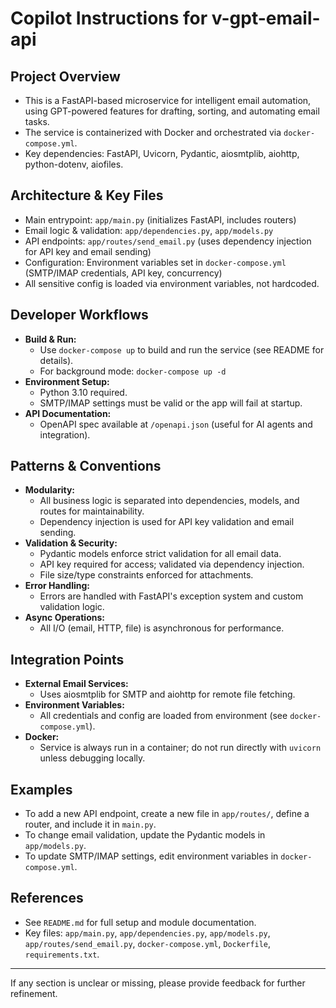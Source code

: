 # Copilot Instructions for v-gpt-email-api

## Project Overview
- This is a FastAPI-based microservice for intelligent email automation, using GPT-powered features for drafting, sorting, and automating email tasks.
- The service is containerized with Docker and orchestrated via `docker-compose.yml`.
- Key dependencies: FastAPI, Uvicorn, Pydantic, aiosmtplib, aiohttp, python-dotenv, aiofiles.

## Architecture & Key Files
- Main entrypoint: `app/main.py` (initializes FastAPI, includes routers)
- Email logic & validation: `app/dependencies.py`, `app/models.py`
- API endpoints: `app/routes/send_email.py` (uses dependency injection for API key and email sending)
- Configuration: Environment variables set in `docker-compose.yml` (SMTP/IMAP credentials, API key, concurrency)
- All sensitive config is loaded via environment variables, not hardcoded.

## Developer Workflows
- **Build & Run:**
  - Use `docker-compose up` to build and run the service (see README for details).
  - For background mode: `docker-compose up -d`
- **Environment Setup:**
  - Python 3.10 required.
  - SMTP/IMAP settings must be valid or the app will fail at startup.
- **API Documentation:**
  - OpenAPI spec available at `/openapi.json` (useful for AI agents and integration).

## Patterns & Conventions
- **Modularity:**
  - All business logic is separated into dependencies, models, and routes for maintainability.
  - Dependency injection is used for API key validation and email sending.
- **Validation & Security:**
  - Pydantic models enforce strict validation for all email data.
  - API key required for access; validated via dependency injection.
  - File size/type constraints enforced for attachments.
- **Error Handling:**
  - Errors are handled with FastAPI's exception system and custom validation logic.
- **Async Operations:**
  - All I/O (email, HTTP, file) is asynchronous for performance.

## Integration Points
- **External Email Services:**
  - Uses aiosmtplib for SMTP and aiohttp for remote file fetching.
- **Environment Variables:**
  - All credentials and config are loaded from environment (see `docker-compose.yml`).
- **Docker:**
  - Service is always run in a container; do not run directly with `uvicorn` unless debugging locally.

## Examples
- To add a new API endpoint, create a new file in `app/routes/`, define a router, and include it in `main.py`.
- To change email validation, update the Pydantic models in `app/models.py`.
- To update SMTP/IMAP settings, edit environment variables in `docker-compose.yml`.

## References
- See `README.md` for full setup and module documentation.
- Key files: `app/main.py`, `app/dependencies.py`, `app/models.py`, `app/routes/send_email.py`, `docker-compose.yml`, `Dockerfile`, `requirements.txt`.

---

If any section is unclear or missing, please provide feedback for further refinement.